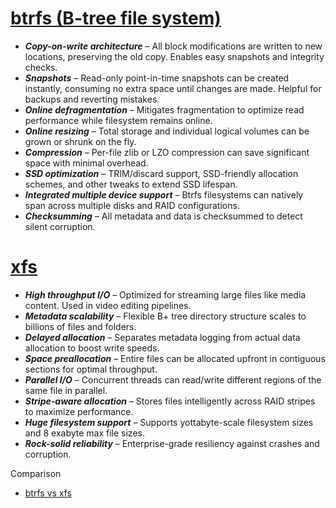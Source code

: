 # [btrfs (B-tree file system)](https://btrfs.readthedocs.io/en/latest/Introduction.html)

- ***Copy-on-write architecture*** – All block modifications are written to new locations, preserving the old copy. Enables easy snapshots and integrity checks.
- ***Snapshots*** – Read-only point-in-time snapshots can be created instantly, consuming no extra space until changes are made. Helpful for backups and reverting mistakes.
- ***Online defragmentation*** – Mitigates fragmentation to optimize read performance while filesystem remains online.
- ***Online resizing*** – Total storage and individual logical volumes can be grown or shrunk on the fly.
- ***Compression*** – Per-file zlib or LZO compression can save significant space with minimal overhead.
- ***SSD optimization*** – TRIM/discard support, SSD-friendly allocation schemes, and other tweaks to extend SSD lifespan.
- ***Integrated multiple device support*** – Btrfs filesystems can natively span across multiple disks and RAID configurations.
- ***Checksumming*** – All metadata and data is checksummed to detect silent corruption.

# [xfs](https://xfs.wiki.kernel.org/#documentation)

- ***High throughput I/O*** – Optimized for streaming large files like media content. Used in video editing pipelines.
- ***Metadata scalability*** – Flexible B+ tree directory structure scales to billions of files and folders.
- ***Delayed allocation*** – Separates metadata logging from actual data allocation to boost write speeds.
- ***Space preallocation*** – Entire files can be allocated upfront in contiguous sections for optimal throughput.
- ***Parallel I/O*** – Concurrent threads can read/write different regions of the same file in parallel.
- ***Stripe-aware allocation*** – Stores files intelligently across RAID stripes to maximize performance.
- ***Huge filesystem support*** – Supports yottabyte-scale filesystem sizes and 8 exabyte max file sizes.
- ***Rock-solid reliability*** – Enterprise-grade resiliency against crashes and corruption.

Comparison
- [btrfs vs xfs](https://thelinuxcode.com/btrfs-vs-xfs-brief-comparison/)